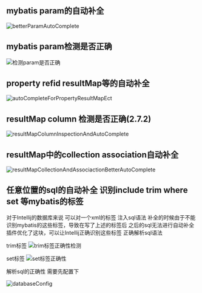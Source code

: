 ## mybatis param的自动补全
![betterParamAutoComplete](https://myimages.brucege.com/betterParamAutoComplete.gif)

## mybatis param检测是否正确
![检测param是否正确](https://myimages.brucege.com/检测param是否正确.gif)

## property refid resultMap等的自动补全
![autoCompleteForPropertyResultMapEct](https://myimages.brucege.com/autoCompleteForPropertyResultMapEct.gif)

## resultMap column 检测是否正确(2.7.2)
![resultMapColumnInspectionAndAutoComplete](https://myimages.brucege.com/resultMapColumnInspectionAndAutoComplete.gif)

## resultMap中的collection association自动补全
![resultMapCollectionAndAssociactionBetterAutoComplete](https://myimages.brucege.com/resultMapCollectionAndAssociactionBetterAutoComplete.gif)

## 任意位置的sql的自动补全 识别include trim where set 等mybatis的标签
对于Intellij的数据库来说 可以对一个xml的标签 注入sql语法
补全的时候由于不能识别mybatis的这些标签，导致在写了上述的标签后 之后的sql无法进行自动补全
插件优化了这块，可以让Intellij正确识别这些标签 正确解析sql语法

trim标签
![trim标签正确性检测](https://myimages.brucege.com/trim标签正确性检测.gif)

set标签
![set标签正确性](https://myimages.brucege.com/set标签正确性.gif)

解析sql的正确性 需要先配置下

![databaseConfig](https://myimages.brucege.com/configDatabase.png)





